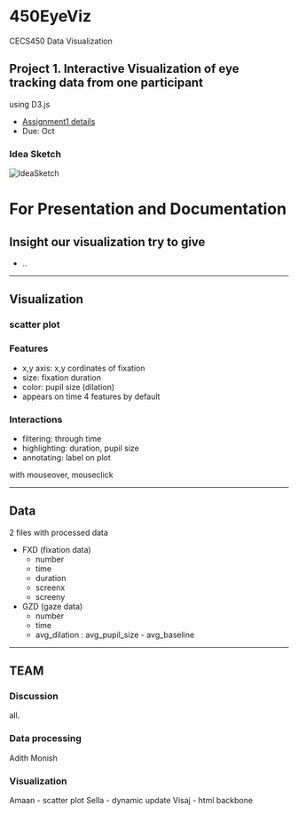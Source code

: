 # 450EyeViz
CECS450 Data Visualization
## Project 1. Interactive Visualization of eye tracking data from one participant
using D3.js
- [Assignment1 details](documents/Assignment_1.pdf)
- Due: Oct

### Idea Sketch
![IdeaSketch](documents/idea_sketch_01.jpg)


# For Presentation and Documentation

## Insight our visualization try to give
- ..

---
## Visualization
### scatter plot
### Features
- x,y axis: x,y cordinates of fixation
- size: fixation duration
- color: pupil size (dilation)
- appears on time
4 features by default
### Interactions
- filtering: through time
- highlighting: duration, pupil size
- annotating: label on plot   

with mouseover, mouseclick

---
## Data
2 files with processed data
- FXD (fixation data)
  - number
  - time
  - duration
  - screenx
  - screeny
- GZD (gaze data)
  - number 
  - time
  - avg_dilation : avg_pupil_size - avg_baseline

---
## TEAM
### Discussion
all.
### Data processing
Adith
Monish
### Visualization
Amaan - scatter plot
Sella - dynamic update
Visaj - html backbone
